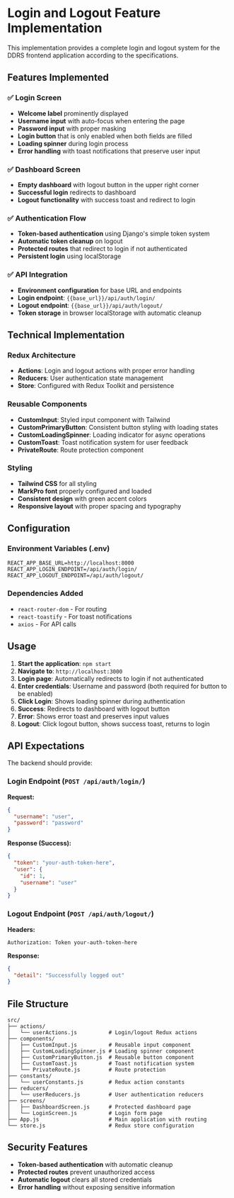# Login and Logout Feature Implementation

This implementation provides a complete login and logout system for the DDRS frontend application according to the specifications.

## Features Implemented

### ✅ Login Screen
- **Welcome label** prominently displayed
- **Username input** with auto-focus when entering the page
- **Password input** with proper masking
- **Login button** that is only enabled when both fields are filled
- **Loading spinner** during login process
- **Error handling** with toast notifications that preserve user input

### ✅ Dashboard Screen
- **Empty dashboard** with logout button in the upper right corner
- **Successful login** redirects to dashboard
- **Logout functionality** with success toast and redirect to login

### ✅ Authentication Flow
- **Token-based authentication** using Django's simple token system
- **Automatic token cleanup** on logout
- **Protected routes** that redirect to login if not authenticated
- **Persistent login** using localStorage

### ✅ API Integration
- **Environment configuration** for base URL and endpoints
- **Login endpoint**: `{{base_url}}/api/auth/login/`
- **Logout endpoint**: `{{base_url}}/api/auth/logout/`
- **Token storage** in browser localStorage with automatic cleanup

## Technical Implementation

### Redux Architecture
- **Actions**: Login and logout actions with proper error handling
- **Reducers**: User authentication state management
- **Store**: Configured with Redux Toolkit and persistence

### Reusable Components
- **CustomInput**: Styled input component with Tailwind
- **CustomPrimaryButton**: Consistent button styling with loading states
- **CustomLoadingSpinner**: Loading indicator for async operations
- **CustomToast**: Toast notification system for user feedback
- **PrivateRoute**: Route protection component

### Styling
- **Tailwind CSS** for all styling
- **MarkPro font** properly configured and loaded
- **Consistent design** with green accent colors
- **Responsive layout** with proper spacing and typography

## Configuration

### Environment Variables (.env)
```
REACT_APP_BASE_URL=http://localhost:8000
REACT_APP_LOGIN_ENDPOINT=/api/auth/login/
REACT_APP_LOGOUT_ENDPOINT=/api/auth/logout/
```

### Dependencies Added
- `react-router-dom` - For routing
- `react-toastify` - For toast notifications
- `axios` - For API calls

## Usage

1. **Start the application**: `npm start`
2. **Navigate to**: `http://localhost:3000`
3. **Login page**: Automatically redirects to login if not authenticated
4. **Enter credentials**: Username and password (both required for button to be enabled)
5. **Click Login**: Shows loading spinner during authentication
6. **Success**: Redirects to dashboard with logout button
7. **Error**: Shows error toast and preserves input values
8. **Logout**: Click logout button, shows success toast, returns to login

## API Expectations

The backend should provide:

### Login Endpoint (`POST /api/auth/login/`)
**Request:**
```json
{
  "username": "user",
  "password": "password"
}
```

**Response (Success):**
```json
{
  "token": "your-auth-token-here",
  "user": {
    "id": 1,
    "username": "user"
  }
}
```

### Logout Endpoint (`POST /api/auth/logout/`)
**Headers:**
```
Authorization: Token your-auth-token-here
```

**Response:**
```json
{
  "detail": "Successfully logged out"
}
```

## File Structure

```
src/
├── actions/
│   └── userActions.js          # Login/logout Redux actions
├── components/
│   ├── CustomInput.js          # Reusable input component
│   ├── CustomLoadingSpinner.js # Loading spinner component
│   ├── CustomPrimaryButton.js  # Reusable button component
│   ├── CustomToast.js          # Toast notification system
│   └── PrivateRoute.js         # Route protection
├── constants/
│   └── userConstants.js        # Redux action constants
├── reducers/
│   └── userReducers.js         # User authentication reducers
├── screens/
│   ├── DashboardScreen.js      # Protected dashboard page
│   └── LoginScreen.js          # Login form page
├── App.js                      # Main application with routing
└── store.js                    # Redux store configuration
```

## Security Features

- **Token-based authentication** with automatic cleanup
- **Protected routes** prevent unauthorized access
- **Automatic logout** clears all stored credentials
- **Error handling** without exposing sensitive information
